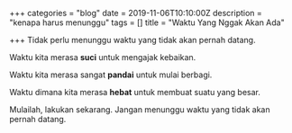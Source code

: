 +++
categories = "blog"
date = 2019-11-06T10:10:00Z
description = "kenapa harus menunggu"
tags = []
title = "Waktu Yang Nggak Akan Ada"

+++
Tidak perlu menunggu waktu yang tidak akan pernah datang.

Waktu kita merasa **suci** untuk mengajak kebaikan.

Waktu kita merasa sangat **pandai** untuk mulai berbagi.

Waktu dimana kita merasa **hebat** untuk membuat suatu yang besar.

Mulailah, lakukan sekarang. Jangan menunggu waktu yang tidak akan pernah datang.